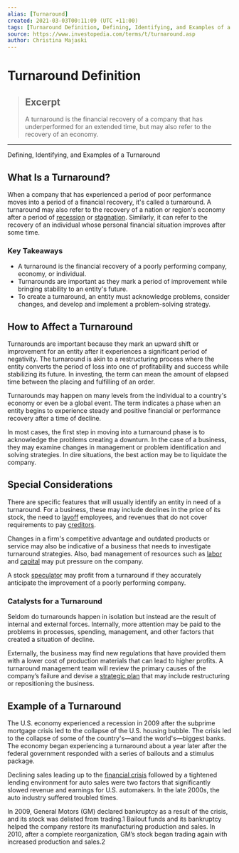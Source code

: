 ```yaml
---
alias: [Turnaround]
created: 2021-03-03T00:11:09 (UTC +11:00)
tags: [Turnaround Definition, Defining, Identifying, and Examples of a Turnaround]
source: https://www.investopedia.com/terms/t/turnaround.asp
author: Christina Majaski
---
```


# Turnaround Definition

> ## Excerpt
> A turnaround is the financial recovery of a company that has underperformed for an extended time, but may also refer to the recovery of an economy.

---

Defining, Identifying, and Examples of a Turnaround
## What Is a Turnaround?

When a company that has experienced a period of poor performance moves into a period of a financial recovery, it's called a turnaround. A turnaround may also refer to the recovery of a nation or region's economy after a period of [recession](https://www.investopedia.com/terms/r/recession.asp) or [stagnation](https://www.investopedia.com/terms/s/stagnation.asp). Similarly, it can refer to the recovery of an individual whose personal financial situation improves after some time.

### Key Takeaways

-   A turnaround is the financial recovery of a poorly performing company, economy, or individual.
-   Turnarounds are important as they mark a period of improvement while bringing stability to an entity's future.
-   To create a turnaround, an entity must acknowledge problems, consider changes, and develop and implement a problem-solving strategy.

## How to Affect a Turnaround

Turnarounds are important because they mark an upward shift or improvement for an entity after it experiences a significant period of negativity. The turnaround is akin to a restructuring process where the entity converts the period of loss into one of profitability and success while stabilizing its future. In investing, the term can mean the amount of elapsed time between the placing and fulfilling of an order.

Turnarounds may happen on many levels from the individual to a country's economy or even be a global event. The term indicates a phase when an entity begins to experience steady and positive financial or performance recovery after a time of decline.

In most cases, the first step in moving into a turnaround phase is to acknowledge the problems creating a downturn. In the case of a business, they may examine changes in management or problem identification and solving strategies. In dire situations, the best action may be to liquidate the company.

## Special Considerations

There are specific features that will usually identify an entity in need of a turnaround. For a business, these may include declines in the price of its stock, the need to [layoff](https://www.investopedia.com/terms/l/layoff.asp) employees, and revenues that do not cover requirements to pay [creditors](https://www.investopedia.com/terms/c/creditor.asp).

Changes in a firm's competitive advantage and outdated products or service may also be indicative of a business that needs to investigate turnaround strategies. Also, bad management of resources such as [labor](https://www.investopedia.com/terms/l/labor-productivity.asp) and [capital](https://www.investopedia.com/ask/answers/031715/what-difference-between-financial-capital-and-economic-capital.asp) may put pressure on the company. 

A stock [speculator](https://www.investopedia.com/terms/s/speculator.asp) may profit from a turnaround if they accurately anticipate the improvement of a poorly performing company.

### Catalysts for a Turnaround

Seldom do turnarounds happen in isolation but instead are the result of internal and external forces. Internally, more attention may be paid to the problems in processes, spending, management, and other factors that created a situation of decline.

Externally, the business may find new regulations that have provided them with a lower cost of production materials that can lead to higher profits. A turnaround management team will review the primary causes of the company’s failure and devise a [strategic plan](https://www.investopedia.com/financial-edge/0612/the-importance-of-strategic-planning.aspx) that may include restructuring or repositioning the business.

## Example of a Turnaround

The U.S. economy experienced a recession in 2009 after the subprime mortgage crisis led to the collapse of the U.S. housing bubble. The crisis led to the collapse of some of the country's—and the world's—biggest banks. The economy began experiencing a turnaround about a year later after the federal government responded with a series of bailouts and a stimulus package.

Declining sales leading up to the [financial crisis](https://www.investopedia.com/articles/economics/09/financial-crisis-review.asp) followed by a tightened lending environment for auto sales were two factors that significantly slowed revenue and earnings for U.S. automakers. In the late 2000s, the auto industry suffered troubled times.

In 2009, General Motors (GM) declared bankruptcy as a result of the crisis, and its stock was delisted from trading.1 Bailout funds and its bankruptcy helped the company restore its manufacturing production and sales. In 2010, after a complete reorganization, GM’s stock began trading again with increased production and sales.2
